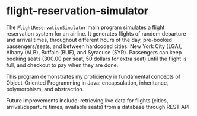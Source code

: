 # flight-reservation-simulator
The `FlightReservationSimulator` main program simulates a flight reservation system for an airline. It generates flights of random departure and arrival times, throughout different hours of the day, pre-booked passengers/seats, and between hardcoded cities: New York City (LGA), Albany (ALB), Buffalo (BUF), and Syracuse (SYR). Passengers can keep booking seats (300.00 per seat, 50 dollars for extra seat) until the flight is full, and checkout to pay when they are done. 

This program demonstrates my proficiency in fundamental concepts of Object-Oriented Programming in Java: encapsulation, inheritance, polymorphism, and abstraction.

Future improvements include: retrieving live data for flights (cities, arrival/departure times, available seats) from a database through REST API.